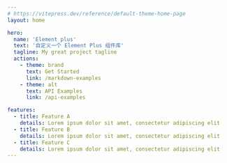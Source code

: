 ```yaml
---
# https://vitepress.dev/reference/default-theme-home-page
layout: home

hero:
  name: 'Element plus'
  text: '自定义一个 Element Plus 组件库'
  tagline: My great project tagline
  actions:
    - theme: brand
      text: Get Started
      link: /markdown-examples
    - theme: alt
      text: API Examples
      link: /api-examples

features:
  - title: Feature A
    details: Lorem ipsum dolor sit amet, consectetur adipiscing elit
  - title: Feature B
    details: Lorem ipsum dolor sit amet, consectetur adipiscing elit
  - title: Feature C
    details: Lorem ipsum dolor sit amet, consectetur adipiscing elit
---
```

